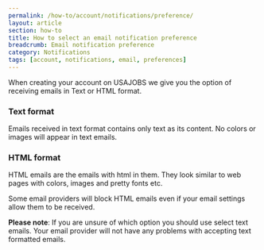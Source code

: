 ```yaml
---
permalink: /how-to/account/notifications/preference/
layout: article
section: how-to
title: How to select an email notification preference
breadcrumb: Email notification preference
category: Notifications
tags: [account, notifications, email, preferences]
---
```


When creating your account on USAJOBS we give you the option of receiving emails in Text or HTML format.

### Text format

Emails received in text format contains only text as its content. No colors or images will appear in text emails.

### HTML format

HTML emails are the emails with html in them. They look similar to web pages with colors, images and pretty fonts etc.

Some email providers will block HTML emails even if your email settings allow them to be received.

**Please note**: If you are unsure of which option you should use select text emails. Your email provider will not have any problems with accepting text formatted emails.